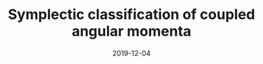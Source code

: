 ---
title: "Symplectic classification of coupled angular momenta"
collection: publications
permalink: /publication/Alonso2020
date: 2019-12-04
venue: 'Nonlinearity'
link: 'https://iopscience.iop.org/article/10.1088/1361-6544/ab4e05'
arxivurl: 'https://arxiv.org/abs/1808.05849'
citation: 'J. Alonso, H. R. Dullin and S. Hohloch - <b>Symplectic classification of coupled angular momenta</b>, <i>Nonlinearity</i>, 33 417 (2020).'
---